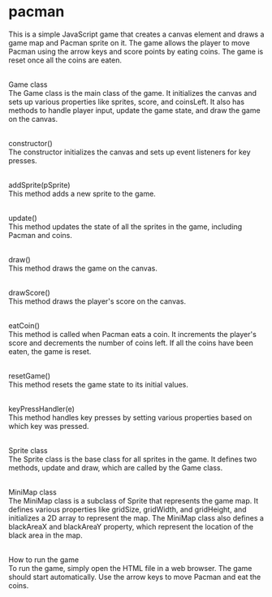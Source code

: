 # pacman
This is a simple JavaScript game that creates a canvas element and draws a game map and Pacman sprite on it. The game allows the player to move Pacman using the arrow keys and score points by eating coins. The game is reset once all the coins are eaten. <br><br>

Game class<br>
The Game class is the main class of the game. It initializes the canvas and sets up various properties like sprites, score, and coinsLeft. It also has methods to handle player input, update the game state, and draw the game on the canvas.<br><br>

constructor()<br>
The constructor initializes the canvas and sets up event listeners for key presses.<br><br>

addSprite(pSprite)<br>
This method adds a new sprite to the game.<br><br>

update()<br>
This method updates the state of all the sprites in the game, including Pacman and coins.<br><br>

draw()<br>
This method draws the game on the canvas.<br><br>

drawScore()<br>
This method draws the player's score on the canvas.<br><br>

eatCoin()<br>
This method is called when Pacman eats a coin. It increments the player's score and decrements the number of coins left. If all the coins have been eaten, the game is reset.<br><br>

resetGame()<br>
This method resets the game state to its initial values.<br><br>

keyPressHandler(e)<br>
This method handles key presses by setting various properties based on which key was pressed.<br><br>

Sprite class<br>
The Sprite class is the base class for all sprites in the game. It defines two methods, update and draw, which are called by the Game class.<br><br>

MiniMap class<br>
The MiniMap class is a subclass of Sprite that represents the game map. It defines various properties like gridSize, gridWidth, and gridHeight, and initializes a 2D array to represent the map. The MiniMap class also defines a blackAreaX and blackAreaY property, which represent the location of the black area in the map.<br><br>

How to run the game<br>
To run the game, simply open the HTML file in a web browser. The game should start automatically. Use the arrow keys to move Pacman and eat the coins.

